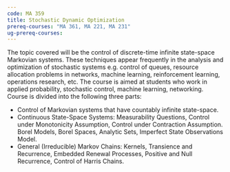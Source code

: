```yaml
---
code: MA 359
title: Stochastic Dynamic Optimization
prereq-courses: "MA 361, MA 221, MA 231"
ug-prereq-courses: 
---
```


The topic covered will be the control of discrete-time infinite state-space Markovian systems. These techniques appear frequently in the analysis and optimization of stochastic systems e.g. control of queues, resource allocation problems in networks, machine learning, reinforcement learning, operations research, etc. The course is aimed at students who work in applied probability, stochastic control, machine learning, networking. Course is divided into the following three parts:

* Control of Markovian systems that have countably infinite state-space.
* Continuous State-Space Systems: Measurability Questions, Control under Monotonicity Assumption, Control under Contraction Assumption. Borel Models, Borel Spaces, Analytic Sets, Imperfect State Observations Model.
* General (Irreducible) Markov Chains: Kernels, Transience and Recurrence, Embedded Renewal Processes, Positive and Null Recurrence, Control of Harris Chains.
